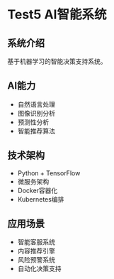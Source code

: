 # Test5 AI智能系统

## 系统介绍
基于机器学习的智能决策支持系统。

## AI能力
- 自然语言处理
- 图像识别分析
- 预测性分析
- 智能推荐算法

## 技术架构
- Python + TensorFlow
- 微服务架构
- Docker容器化
- Kubernetes编排

## 应用场景
- 智能客服系统
- 内容推荐引擎
- 风险预警系统
- 自动化决策支持
